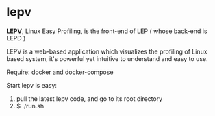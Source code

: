 # lepv

**LEPV**, Linux Easy Profiling, is the front-end of LEP ( whose back-end is LEPD )

LEPV is a web-based application which visualizes the profiling of Linux based system, it's powerful yet intuitive to understand and easy to use.

Require:  docker and docker-compose

Start lepv is easy:

1. pull the latest lepv code, and go to its root directory
2. $ ./run.sh